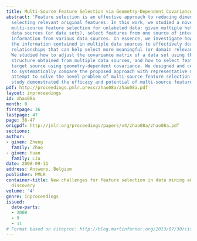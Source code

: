 ```yaml
---
title: Multi-Source Feature Selection via Geometry-Dependent Covariance Analysis
abstract: 'Feature selection is an effective approach to reducing dimensionality by
  selecting relevant original features. In this work, we studied a novel problem of
  multi-source feature selection for unlabeled data: given multiple heterogeneous
  data sources (or data sets), select features from one source of interest by integrating
  information from various data sources. In essence, we investigate how we can employ
  the information contained in multiple data sources to effectively derive intrinsic
  relationships that can help select more meaningful (or domain relevant) features.
  We studied how to adjust the covariance matrix of a data set using the geometric
  structure obtained from multiple data sources, and how to select features of the
  target source using geometry-dependent covariance. We designed and conducted experiments
  to systematically compare the proposed approach with representative methods in our
  attempt to solve the novel problem of multi-source feature selection. The empirical
  study demonstrated the efficacy and potential of multi-source feature selection.'
pdf: http://proceedings.pmlr.press/zhao08a/zhao08a.pdf
layout: inproceedings
id: zhao08a
month: 0
firstpage: 36
lastpage: 47
page: 36-47
origpdf: http://jmlr.org/proceedings/papers/v4/zhao08a/zhao08a.pdf
sections: 
author:
- given: Zheng
  family: Zhao
- given: Huan
  family: Liu
date: 2008-09-11
address: Antwerp, Belgium
publisher: PMLR
container-title: New challenges for feature selection in data mining and knowledge
  discovery
volume: '4'
genre: inproceedings
issued:
  date-parts:
  - 2008
  - 9
  - 11
# Format based on citeproc: http://blog.martinfenner.org/2013/07/30/citeproc-yaml-for-bibliographies/
---
```

